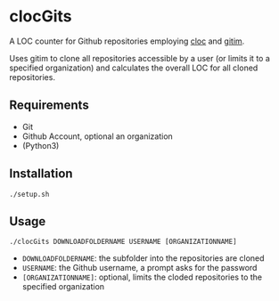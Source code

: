 # clocGits
A LOC counter for Github repositories
employing [cloc](https://github.com/AlDanial/cloc) and [gitim](https://github.com/muhasturk/gitim).

Uses gitim to clone all repositories accessible by a user (or limits it to a specified organization) and calculates the overall LOC for all cloned repositories.

## Requirements
- Git
- Github Account, optional an organization
- (Python3)

## Installation
`./setup.sh`

## Usage
`./clocGits DOWNLOADFOLDERNAME USERNAME [ORGANIZATIONNAME]`

- `DOWNLOADFOLDERNAME`: the subfolder into the repositories are cloned 
- `USERNAME`: the Github username, a prompt asks for the password 
- `[ORGANIZATIONNAME]`: optional, limits the cloded repositories to the specified organization
